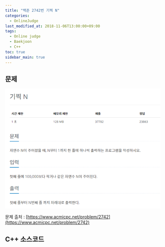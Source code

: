 ```yaml
---
title: "백준 2742번 기찍 N"
categories: 
  - OnlineJudge
last_modified_at: 2018-11-06T13:00:00+09:00
tags: 
  - Online judge
  - Baekjoon
  - C++
toc: true
sidebar_main: true
---
```


## 문제

![2742](https://github.com/lesslate/lesslate.github.io/blob/master/assets/img/OnlineJudge/2742.png?raw=true)

문제 출처 : [https://www.acmicpc.net/problem/2742](https://www.acmicpc.net/problem/2742)



## C++ 소스코드

<script src="https://gist.github.com/lesslate/1671029c01d409ef89003a2a6c733dad.js"></script>